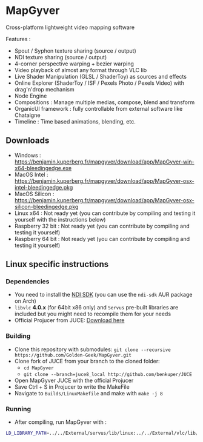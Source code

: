 # MapGyver

Cross-platform lightweight video mapping software

Features :
- Spout / Syphon texture sharing (source / output)
- NDI texture sharing (source / output)
- 4-corner perspective warping + bezier warping
- Video playback of almost any format through VLC lib
- Live Shader Manipulation (GLSL / ShaderToy) as sources and effects
- Online Explorer (ShaderToy / ISF / Pexels Photo / Pexels Video) with drag'n'drop mechanism
- Node Engine
- Compositions : Manage multiple medias, compose, blend and transform
- OrganicUI framework : fully controllable from external software like Chataigne
- Timeline : Time based animations, blending, etc.


## Downloads

- Windows : https://benjamin.kuperberg.fr/mapgyver/download/app/MapGyver-win-x64-bleedingedge.exe
- MacOS Intel : https://benjamin.kuperberg.fr/mapgyver/download/app/MapGyver-osx-intel-bleedingedge.pkg
- MacOS Silicon : https://benjamin.kuperberg.fr/mapgyver/download/app/MapGyver-osx-silicon-bleedingedge.pkg
- Linux x64 : Not ready yet (you can contribute by compiling and testing it yourself with the instructions below)
- Raspberry 32 bit : Not ready yet (you can contribute by compiling and testing it yourself)
- Raspberry 64 bit : Not ready yet (you can contribute by compiling and testing it yourself)

## Linux specific instructions

### Dependencies
- You need to install the [NDI SDK](https://ndi.video/for-developers/ndi-sdk/) (you can use the `ndi-sdk` AUR package on Arch)
- `libvlc` **4.0.x** (for 64bit x86 only) and `Servus` pre-built libraries are included but you might need to recompile them for your needs
- Official Projucer from JUCE: [Download here](https://juce.com/download/)

### Building
- Clone this repository with submodules: `git clone --recursive https://github.com/Golden-Geek/MapGyver.git`
- Clone fork of JUCE from your branch to the cloned folder:
    - `cd MapGyver`
    - `git clone --branch=juce8_local http://github.com/benkuper/JUCE`
- Open MapGyver JUCE with the official Projucer 
- Save Ctrl + S in Projucer to write the MakeFile
- Navigate to `Builds/LinuxMakefile` and make with `make -j 8`

### Running
- After compiling, run MapGyver with :
```bash
LD_LIBRARY_PATH=../../External/servus/lib/linux:../../External/vlc/lib/linux:$LD_LIBRARY_PATH build/MapGyver
```
